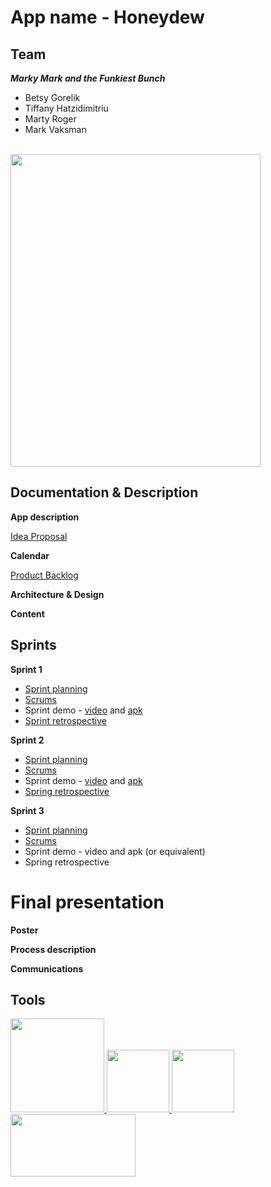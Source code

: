 # App name - Honeydew

## Team

***Marky Mark and the Funkiest Bunch*** <br />
* Betsy Gorelik
* Tiffany Hatzidimitriu
* Marty Roger
* Mark Vaksman 
<br />

<img src="https://user-images.githubusercontent.com/77858871/156642730-30199e79-b567-48e9-b3b9-83650319b8cc.jpg" width="400" height="500">

## Documentation & Description

**App description**

[Idea Proposal](https://docs.google.com/document/d/1hnIK6AFUdtlUF_-470q5dhbGEc5aHSHi/edit?usp=sharing&ouid=110479753630498943909&rtpof=true&sd=true)

**Calendar**

[Product Backlog](https://docs.google.com/spreadsheets/d/1IKLyeoVM1Qy5vInm3toeZTNvyJtGiGlLtiLeT9tw6Ks/edit?usp=sharing)

**Architecture & Design**

**Content**

## Sprints

**Sprint 1**

* [Sprint planning](https://docs.google.com/document/d/187KL4ECOgVrbBoN8Esle39uVc3N4KYdwiPgCYiVI0Og/edit?usp=sharing)
* [Scrums](https://docs.google.com/document/d/16NsB3lRz8XycEZ3Z9o6g5mBQgVGHyeFdv7TZlv4G9tk/edit?usp=sharing)
* Sprint demo - [video](https://youtube.com/shorts/u1_J9Z5Xrdc) and [apk](https://github.com/paceuniversity/cs389s2022team9/files/8406249/app-debug.zip)
* [Sprint retrospective](https://docs.google.com/document/d/1u7S06EArEbzZGIgJUvUU_5FLVR5V2UijJTzajDEbeMw/edit?usp=sharing)

**Sprint 2**

* [Sprint planning](https://docs.google.com/document/d/1yaxyUo404VUapBw1j8R92xIxmpog7PjA_s-DZjUPU38/edit?usp=sharing)
* [Scrums](https://docs.google.com/document/d/16NsB3lRz8XycEZ3Z9o6g5mBQgVGHyeFdv7TZlv4G9tk/edit?usp=sharing)
* Sprint demo - [video](https://www.youtube.com/watch?v=dbLNT0yX_xc) and [apk](https://github.com/paceuniversity/cs389s2022team9/files/8503198/app-debug.zip)
* [Spring retrospective](https://docs.google.com/document/d/1tbweu9BXd-wk_gy9C2MGxCrrD_HxEE9_E31Wkj6_ftw/edit?usp=sharing)

**Sprint 3** 

* [Sprint planning](https://docs.google.com/document/d/1_KADdkoNlCN1dd0nX9wCfZWXSDbtgN3eOXuqljHGOtk/edit?usp=sharing)
* [Scrums](https://docs.google.com/document/d/16NsB3lRz8XycEZ3Z9o6g5mBQgVGHyeFdv7TZlv4G9tk/edit?usp=sharing)
* Sprint demo - video and apk (or equivalent)
* Spring retrospective

# Final presentation

**Poster**

**Process description**

**Communications**

## Tools
<a href="https://developer.android.com/studio"> <img src="https://user-images.githubusercontent.com/77858871/159360895-8af6f88f-122e-40a9-9e26-b219194fc4bc.png" width="150" height="150"> </a>
<a href="https://docs.google.com/spreadsheets/"> <img src="https://user-images.githubusercontent.com/77858871/159364286-4158dd33-639d-4631-9f5f-2c4ec064bb8d.png" width="100" height="100"> </a>
<a href="https://docs.google.com/document/"> <img src="https://user-images.githubusercontent.com/77858871/159364422-65b943cf-64b2-4daf-a7b9-8743ac7b07b4.png" width="100" height="100"> </a>
<a href="https://discord.com/"> <img src="https://user-images.githubusercontent.com/77858871/159364608-31dfc179-5728-40c6-868a-079973259300.png" width="200" height="100"> </a>

